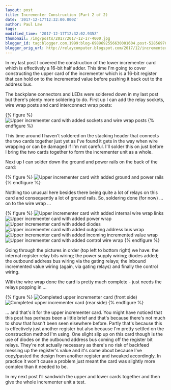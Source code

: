 ```yaml
---
layout: post
title: Incrementer Construction (Part 2 of 2)
date: '2017-12-17T12:32:00.000Z'
author: Paul Law
tags: 
modified_time: '2017-12-17T12:32:02.935Z'
thumbnail: /img/posts/2017/2017-12-17-4000.jpg
blogger_id: tag:blogger.com,1999:blog-6989692556630001604.post-5285697635886901352
blogger_orig_url: http://relaycomputer.blogspot.com/2017/12/incrementer-construction-part-2-of-2.html
---
```


In my last post I covered the construction of the lower incrementer 
card which is effectively a 16-bit half adder. This time I'm going to cover 
constructing the upper card of the incrementer which is a 16-bit register that 
can hold on to the incremented value before pushing it back out to the address 
bus.

The backplane connectors and LEDs were soldered down in my 
last post but there's plenty more soldering to do. First up I can add the 
relay sockets, wire wrap posts and card interconnect wrap posts:

{% figure %}
![Upper incrementer card with added sockets and wire wrap posts](/assets/img/posts/2017/2017-12-17-0000.jpg)
{% endfigure %}

This time around I haven't soldered on the 
stacking header that connects the two cards together just yet as I've found it 
gets in the way when wire wrapping or can be damaged if I'm not careful. I'll 
solder this on just before I bring the two cards together to form the 
incrementer unit as a whole.

Next up I can solder down the ground 
and power rails on the back of the card:

{% figure %}
![Upper incrementer card with added ground and power rails](/assets/img/posts/2017/2017-12-17-0001.jpg)
{% endfigure %}

Nothing too unusual here besides there being quite a lot of 
relays on this card and consequently a lot of ground rails. So, soldering done 
(for now) ... on to the wire wrap ...

{% figure %}
![Upper incrementer card with added internal wire wrap links](/assets/img/posts/2017/2017-12-17-0002.jpg)
![Upper incrementer card with added power wrap](/assets/img/posts/2017/2017-12-17-0003.jpg)
![Upper incrementer card with added diodes](/assets/img/posts/2017/2017-12-17-0004.jpg)
![Upper incrementer card with added outgoing address bus wrap](/assets/img/posts/2017/2017-12-17-0005.jpg)
![Upper incrementer card with added incoming incremented value wrap](/assets/img/posts/2017/2017-12-17-0006.jpg)
![Upper incrementer card with added control wire wrap](/assets/img/posts/2017/2017-12-17-0007.jpg)
{% endfigure %}

Going through the pictures in order (top left to bottom 
right) we have: the internal register relay bits wiring; the power supply 
wiring; diodes added; the outbound address bus wiring via the gating relays; 
the inbound incremented value wiring (again, via gating relays) and finally 
the control wiring.

With the wire wrap done the card is pretty much 
complete - just needs the relays popping in ...

{% figure %}
![Completed upper incrementer card (front side)](/assets/img/posts/2017/2017-12-17-0008.jpg)
![Completed upper incrementer card (rear side)](/assets/img/posts/2017/2017-12-17-0009.jpg)
{% endfigure %}

... and that's it for the upper incrementer card. You might 
have noticed that this post has perhaps been a little brief and that's because 
there's not much to show that hasn't been seen elsewhere before. Partly that's 
because this is effectively just another register but also because I'm pretty 
settled on the construction method I'm using. One slight slip up on this card 
though is the use of diodes on the outbound address bus coming off the 
register bit relays. They're not actually necessary as there's no risk of 
backfeed messing up the register's value and it's come about because I've 
copy/pasted the design from another register and tweaked accordingly. In 
practice it won't cause a problem just meant the card was slightly more 
complex than it needed to be.

In my next post I'll sandwich the 
upper and lower cards together and then give the whole incrementer unit a 
test. 
